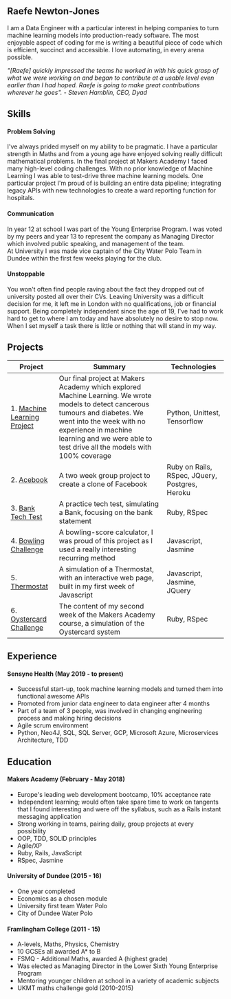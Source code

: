 ## Raefe Newton-Jones

I am a Data Engineer with a particular interest in helping companies to turn machine learning models into production-ready software. The most enjoyable aspect of coding for me is writing a beautiful piece of code which is efficient, succinct and accessible. I love automating, in every arena possible.

*"[Raefe] quickly impressed the teams he worked in with his quick grasp of what we were working on and began to contribute at a usable level even earlier than I had hoped. Raefe is going to make great contributions wherever he goes".  - Steven Hamblin, CEO, Dyad*

## Skills

#### Problem Solving


I've always prided myself on my ability to be pragmatic.
I have a particular strength in Maths and from a young age have enjoyed solving really difficult mathematical problems.
In the final project at Makers Academy I faced many high-level coding challenges. With no prior knowledge of Machine Learning I was able to test-drive three machine learning models.
One particular project I'm proud of is building an entire data pipeline; integrating legacy APIs with new technologies to create a ward reporting function for hospitals.

#### Communication

In year 12 at school I was part of the Young Enterprise Program. I was voted by my peers and year 13 to represent the company as Managing Director which involved public speaking, and management of the team.  
At University I was made vice captain of the City Water Polo Team in Dundee within the first few weeks playing for the club.

#### Unstoppable

You won't often find people raving about the fact they dropped out of university posted all over their CVs. Leaving University was a difficult decision for me, it left me in London with no qualifications, job or financial support. Being completely independent since the age of 19, I've had to work hard to get to where I am today and have absolutely no desire to stop now. When I set myself a task there is little or nothing that will stand in my way.


## Projects
| Project  | Summary | Technologies |
| ------------- | ------------- | ------------- |
|1. [Machine Learning Project](https://github.com/Raefey/FinalProjectML)  | Our final project at Makers Academy which explored Machine Learning. We wrote models to detect cancerous tumours and diabetes. We went into the week with no experience in machine learning and we were able to test drive all the models with 100% coverage  | Python, Unittest, Tensorflow |
|2. [Acebook](https://github.com/Raefey/acebook-dart)  | A two week group project to create a clone of Facebook  | Ruby on Rails, RSpec, JQuery, Postgres, Heroku  |
|3. [Bank Tech Test](https://github.com/Raefey/bank-tech-test)  | A practice tech test, simulating a Bank, focusing on the bank statement  | Ruby, RSpec |
|4. [Bowling Challenge](https://github.com/Raefey/bowling-challenge)  | A bowling-score calculator, I was proud of this project as I used a really interesting recurring method  | Javascript, Jasmine |
|5. [Thermostat](https://github.com/Raefey/thermostat-challenge)  | A simulation of a Thermostat, with an interactive web page, built in my first week of Javascript  | Javascript, Jasmine, JQuery  |
|6. [Oystercard Challenge](https://github.com/Raefey/oystercard)  | The content of my second week of the Makers Academy course, a simulation of the Oystercard system  | Ruby, RSpec  |


## Experience

#### Sensyne Health (May 2019 - to present)

- Successful start-up, took machine learning models and turned them into functional awesome APIs
- Promoted from junior data engineer to data engineer after 4 months
- Part of a team of 3 people, was involved in  changing engineering process and making hiring decisions
- Agile scrum environment
- Python, Neo4J, SQL, SQL Server, GCP, Microsoft Azure, Microservices Architecture, TDD


## Education

#### Makers Academy (February - May 2018)

- Europe's leading web development bootcamp, 10% acceptance rate
- Independent learning; would often take spare time to work on tangents that I found interesting and were off the syllabus, such as a Rails instant messaging application
- Strong working in teams, pairing daily, group projects at every possibility
- OOP, TDD, SOLID principles
- Agile/XP
- Ruby, Rails, JavaScript
- RSpec, Jasmine

#### University of Dundee (2015 - 16)

- One year completed
- Economics as a chosen module
- University first team Water Polo
- City of Dundee Water Polo

#### Framlingham College (2011 - 15)

- A-levels, Maths, Physics, Chemistry
- 10 GCSEs all awarded A* to B
-	FSMQ - Additional Maths, awarded A (highest grade)
- Was elected as Managing Director in the Lower Sixth Young Enterprise 	Program
- Mentoring younger children at school in a variety of academic subjects
- UKMT maths challenge gold (2010-2015)
